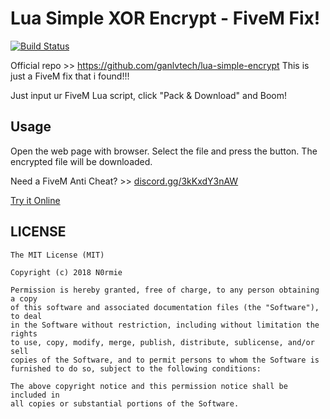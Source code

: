 # Lua Simple XOR Encrypt - FiveM Fix!

[![Build Status](https://travis-ci.com/ganlvtech/lua-simple-encrypt.svg?branch=master)](https://travis-ci.com/ganlvtech/lua-simple-encrypt)

Official repo >> https://github.com/ganlvtech/lua-simple-encrypt
This is just a FiveM fix that i found!!!

Just input ur FiveM Lua script, click "Pack & Download" and Boom!

## Usage

Open the web page with browser. Select the file and press the button. The encrypted file will be downloaded.


Need a FiveM Anti Cheat? >> [discord.gg/3kKxdY3nAW](https://discord.gg/3kKxdY3nAW)

[Try it Online](https://n0rmie.github.io/fivem-lua-simple-xor-encrypt/public/index.html)
## LICENSE

    The MIT License (MIT)

    Copyright (c) 2018 N0rmie

    Permission is hereby granted, free of charge, to any person obtaining a copy
    of this software and associated documentation files (the "Software"), to deal
    in the Software without restriction, including without limitation the rights
    to use, copy, modify, merge, publish, distribute, sublicense, and/or sell
    copies of the Software, and to permit persons to whom the Software is
    furnished to do so, subject to the following conditions:

    The above copyright notice and this permission notice shall be included in
    all copies or substantial portions of the Software.

